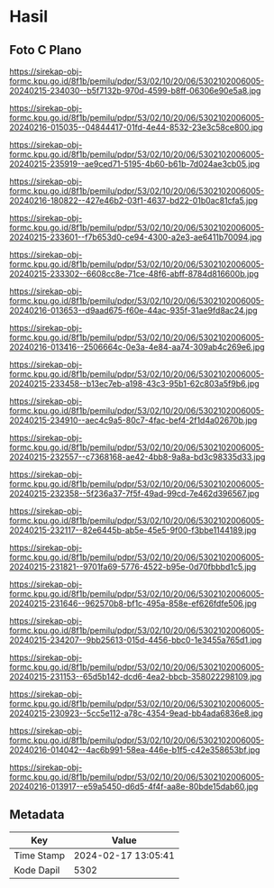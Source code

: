 # Hasil

## Foto C Plano

https://sirekap-obj-formc.kpu.go.id/8f1b/pemilu/pdpr/53/02/10/20/06/5302102006005-20240215-234030--b5f7132b-970d-4599-b8ff-06306e90e5a8.jpg

https://sirekap-obj-formc.kpu.go.id/8f1b/pemilu/pdpr/53/02/10/20/06/5302102006005-20240216-015035--04844417-01fd-4e44-8532-23e3c58ce800.jpg

https://sirekap-obj-formc.kpu.go.id/8f1b/pemilu/pdpr/53/02/10/20/06/5302102006005-20240215-235919--ae9ced71-5195-4b60-b61b-7d024ae3cb05.jpg

https://sirekap-obj-formc.kpu.go.id/8f1b/pemilu/pdpr/53/02/10/20/06/5302102006005-20240216-180822--427e46b2-03f1-4637-bd22-01b0ac81cfa5.jpg

https://sirekap-obj-formc.kpu.go.id/8f1b/pemilu/pdpr/53/02/10/20/06/5302102006005-20240215-233601--f7b653d0-ce94-4300-a2e3-ae6411b70094.jpg

https://sirekap-obj-formc.kpu.go.id/8f1b/pemilu/pdpr/53/02/10/20/06/5302102006005-20240215-233302--6608cc8e-71ce-48f6-abff-8784d816600b.jpg

https://sirekap-obj-formc.kpu.go.id/8f1b/pemilu/pdpr/53/02/10/20/06/5302102006005-20240216-013653--d9aad675-f60e-44ac-935f-31ae9fd8ac24.jpg

https://sirekap-obj-formc.kpu.go.id/8f1b/pemilu/pdpr/53/02/10/20/06/5302102006005-20240216-013416--2506664c-0e3a-4e84-aa74-309ab4c269e6.jpg

https://sirekap-obj-formc.kpu.go.id/8f1b/pemilu/pdpr/53/02/10/20/06/5302102006005-20240215-233458--b13ec7eb-a198-43c3-95b1-62c803a5f9b6.jpg

https://sirekap-obj-formc.kpu.go.id/8f1b/pemilu/pdpr/53/02/10/20/06/5302102006005-20240215-234910--aec4c9a5-80c7-4fac-bef4-2f1d4a02670b.jpg

https://sirekap-obj-formc.kpu.go.id/8f1b/pemilu/pdpr/53/02/10/20/06/5302102006005-20240215-232557--c7368168-ae42-4bb8-9a8a-bd3c98335d33.jpg

https://sirekap-obj-formc.kpu.go.id/8f1b/pemilu/pdpr/53/02/10/20/06/5302102006005-20240215-232358--5f236a37-7f5f-49ad-99cd-7e462d396567.jpg

https://sirekap-obj-formc.kpu.go.id/8f1b/pemilu/pdpr/53/02/10/20/06/5302102006005-20240215-232117--82e6445b-ab5e-45e5-9f00-f3bbe1144189.jpg

https://sirekap-obj-formc.kpu.go.id/8f1b/pemilu/pdpr/53/02/10/20/06/5302102006005-20240215-231821--9701fa69-5776-4522-b95e-0d70fbbbd1c5.jpg

https://sirekap-obj-formc.kpu.go.id/8f1b/pemilu/pdpr/53/02/10/20/06/5302102006005-20240215-231646--962570b8-bf1c-495a-858e-ef626fdfe506.jpg

https://sirekap-obj-formc.kpu.go.id/8f1b/pemilu/pdpr/53/02/10/20/06/5302102006005-20240215-234207--9bb25613-015d-4456-bbc0-1e3455a765d1.jpg

https://sirekap-obj-formc.kpu.go.id/8f1b/pemilu/pdpr/53/02/10/20/06/5302102006005-20240215-231153--65d5b142-dcd6-4ea2-bbcb-358022298109.jpg

https://sirekap-obj-formc.kpu.go.id/8f1b/pemilu/pdpr/53/02/10/20/06/5302102006005-20240215-230923--5cc5e112-a78c-4354-9ead-bb4ada6836e8.jpg

https://sirekap-obj-formc.kpu.go.id/8f1b/pemilu/pdpr/53/02/10/20/06/5302102006005-20240216-014042--4ac6b991-58ea-446e-b1f5-c42e358653bf.jpg

https://sirekap-obj-formc.kpu.go.id/8f1b/pemilu/pdpr/53/02/10/20/06/5302102006005-20240216-013917--e59a5450-d6d5-4f4f-aa8e-80bde15dab60.jpg


## Metadata

| Key        | Value               |
| ---------- | ------------------- |
| Time Stamp | 2024-02-17 13:05:41 |
| Kode Dapil | 5302                |



